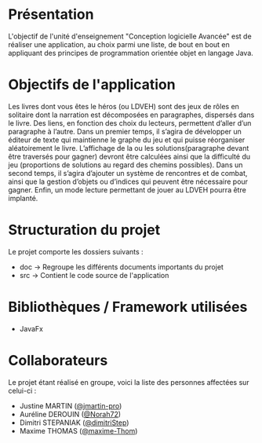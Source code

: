 # Présentation

L'objectif de l'unité d'enseignement "Conception logicielle Avancée" est de réaliser une application, au choix parmi une liste, de bout en bout en appliquant des principes de programmation orientée objet en langage Java.

# Objectifs de l'application

Les livres dont vous êtes le héros (ou LDVEH) sont des jeux de rôles en solitaire dont la narration est décomposées en paragraphes, dispersés dans le livre. Des liens, en fonction des choix du lecteurs, permettent d’aller d’un paragraphe à l’autre. Dans un premier temps, il s’agira de développer un éditeur de texte qui maintienne le graphe du jeu et qui puisse réorganiser aléatoirement le livre. L’affichage de la ou les solutions(paragraphe devant être traversés pour gagner) devront être calculées ainsi que la difficulté du jeu (proportions de solutions au regard des chemins possibles). Dans un second temps, il s’agira d’ajouter un système de rencontres et de combat, ainsi que la gestion d’objets ou d’indices qui peuvent être nécessaire pour gagner. Enfin, un mode lecture permettant de jouer au LDVEH pourra être implanté.

# Structuration du projet

Le projet comporte les dossiers suivants :
- doc → Regroupe les différents documents importants du projet
- src → Contient le code source de l'application

# Bibliothèques / Framework utilisées

- JavaFx

# Collaborateurs

Le projet étant réalisé en groupe, voici la liste des personnes affectées sur celui-ci :

- Justine MARTIN ([@jmartin-pro](https://github.com/jmartin-pro))
- Auréline DEROUIN ([@Norah72](https://github.com/Norah72))
- Dimitri STEPANIAK ([@dimitriStep](https://github.com/dimitriStep))
- Maxime THOMAS ([@maxime-Thom](https://github.com/maxime-Thom))
